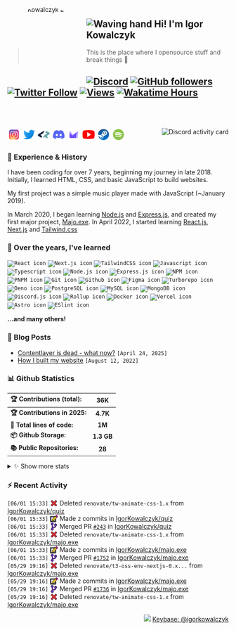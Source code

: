 <!-- ## Hi! I'm Igor Kowalczyk 🖐️ -->

<img width="170" height="170" align="left" style="float: left; margin: 0 10px 0 0; border-radius: 50%;" alt="Igor Kowalczyk avatar" src="https://github.com/IgorKowalczyk/igorkowalczyk/assets/49127376/e468b80c-5c77-4eb6-9d10-3718edf1bd9b">

## <img alt="Waving hand" width="26" height="26" src="https://raw.githubusercontent.com/igorkowalczyk/igorkowalczyk/master/src/images/wave.gif"> Hi! I'm Igor Kowalczyk

> This is the place where I opensource stuff and break things :rofl:<br>

## [![Discord](https://img.shields.io/discord/695282860399001640?color=333&label=Chat&logo=discord&logoColor=fff&style=flat-square)](https://igorkowalczyk.dev/discord) [![GitHub followers](https://img.shields.io/github/followers/igorkowalczyk?color=333&label=Follow&logo=github&logoColor=fff&style=flat-square)](https://github.com/IgorKowalczyk?tab=followers) [![Twitter Follow](https://img.shields.io/static/v1?message=Twitter&color=333&label=@majonezexe&logo=twitter&logoColor=fff&style=flat-square)](https://twitter.com/majonezexe) [![Views](https://views.igorkowalczyk.dev/api/badge/igorkowalczyk?style=flat&color=333&cache=none)](https://views.igorkowalczyk.dev) [![Wakatime Hours](https://wakatime.igorkowalczyk.dev/api/badge?style=flat-square&color=333)](https://igorkowalczyk.dev)<br><br><br>

<a href="https://github.com/IgorKowalczyk/discord-activity">
 <img alt="Discord activity card" src="https://activity.igorkowalczyk.dev/api/544164729354977282?idleMessage=Just%20chillin'%20at%20the%20moment&cache=none" align="right" />
</a>

<p align="left">
<code><a href="https://www.instagram.com/majonezexe/" target="_blank"><img src="https://github.com/igorkowalczyk/igorkowalczyk/blob/master/src/images/readme/svg/instagram.svg" alt="Instagram logo" width="30" height="30"/></a></code>
<code><a href="https://twitter.com/majonezexe" target="_blank"><img src="https://github.com/igorkowalczyk/igorkowalczyk/blob/master/src/images/readme/svg/twitter.svg" alt="Twitter logo" width="30" height="30"/></a></code>
<code><a href="https://profile.codersrank.io/user/igorkowalczyk/" target="_blank"><img src="https://github.com/igorkowalczyk/igorkowalczyk/blob/master/src/images/readme/png/codersrank.png" alt="Codersrank logo" width="30" height="30"/></a></code>
<code><a href="https://discord.com/users/544164729354977282" target="_blank"><img src="https://github.com/igorkowalczyk/igorkowalczyk/blob/master/src/images/readme/svg/discord.svg" alt="Discord logo" width="30" height="30"/></a></code>
<code><a href="mailto:majonezexe@protonmail.com" target="_blank"><img src="https://github.com/igorkowalczyk/igorkowalczyk/blob/master/src/images/readme/svg/protonmail.svg" alt="Email" width="30" height="30"/></a></code>
<code><a href="https://www.youtube.com/c/Majonezexe" target="_blank"><img src="https://github.com/igorkowalczyk/igorkowalczyk/blob/master/src/images/readme/svg/youtube.svg" alt="YouTube logo" width="30" height="30"/></a></code>
<code><a href="https://steamcommunity.com/id/m-exe/" target="_blank"><img src="https://github.com/igorkowalczyk/igorkowalczyk/blob/master/src/images/readme/svg/steam.svg" alt="Steam logo" width="30" height="30"/></a></code>
<code><a href="https://open.spotify.com/user/1w9osz9cvrop0cn3yd09di21x" target="_blank"><img src="https://github.com/igorkowalczyk/igorkowalczyk/blob/master/src/images/readme/svg/spotify.svg" alt="Spotify logo" width="30" height="30"/></a></code>
</p>

### 💪 Experience & History

I have been coding for over 7 years, beginning my journey in late 2018. Initially, I learned HTML, CSS, and basic JavaScript to build websites.

My first project was a simple music player made with JavaScript (~January 2019).

In March 2020, I began learning [Node.js](https://github.com/IgorKowalczyk?tab=repositories&q=&type=&language=javascript&sort=stargazers) and [Express.js](https://expressjs.com/), and created my first major project, [Majo.exe](https://github.com/igorkowalczyk/majo.exe). In April 2022, I started learning [React.js](https://reactjs.org/), [Next.js](https://nextjs.org/) and [Tailwind.css](https://tailwindcss.com/)

### 🧠 Over the years, I've learned

<!--START_SECTION:technologies-->
<code><img src="https://igorkowalczyk.dev/assets/tech/react.svg" alt="React icon" height="30" width="30" /></code>
<code><img src="https://igorkowalczyk.dev/assets/tech/next.svg" alt="Next.js icon" height="30" width="30" /></code>
<code><img src="https://igorkowalczyk.dev/assets/tech/tailwindcss.svg" alt="TailwindCSS icon" height="30" width="30" /></code>
<code><img src="https://igorkowalczyk.dev/assets/tech/javascript.svg" alt="Javascript icon" height="30" width="30" /></code>
<code><img src="https://igorkowalczyk.dev/assets/tech/typescript.svg" alt="Typescript icon" height="30" width="30" /></code>
<code><img src="https://igorkowalczyk.dev/assets/tech/nodejs.svg" alt="Node.js icon" height="30" width="30" /></code>
<code><img src="https://igorkowalczyk.dev/assets/tech/express.svg" alt="Express.js icon" height="30" width="30" /></code>
<code><img src="https://igorkowalczyk.dev/assets/tech/npm.svg" alt="NPM icon" height="30" width="30" /></code>
<code><img src="https://igorkowalczyk.dev/assets/tech/pnpm.svg" alt="PNPM icon" height="30" width="30" /></code>
<code><img src="https://igorkowalczyk.dev/assets/tech/git.svg" alt="Git icon" height="30" width="30" /></code>
<code><img src="https://igorkowalczyk.dev/assets/tech/github.svg" alt="Github icon" height="30" width="30" /></code>
<code><img src="https://igorkowalczyk.dev/assets/tech/figma.svg" alt="Figma icon" height="30" width="30" /></code>
<code><img src="https://igorkowalczyk.dev/assets/tech/turborepo.svg" alt="Turborepo icon" height="30" width="30" /></code>
<code><img src="https://igorkowalczyk.dev/assets/tech/deno.svg" alt="Deno icon" height="30" width="30" /></code>
<code><img src="https://igorkowalczyk.dev/assets/tech/postgresql.svg" alt="PostgreSQL icon" height="30" width="30" /></code>
<code><img src="https://igorkowalczyk.dev/assets/tech/mysql.svg" alt="MySQL icon" height="30" width="30" /></code>
<code><img src="https://igorkowalczyk.dev/assets/tech/mongodb.svg" alt="MongoDB icon" height="30" width="30" /></code>
<code><img src="https://igorkowalczyk.dev/assets/tech/discordjs.svg" alt="Discord.js icon" height="30" width="30" /></code>
<code><img src="https://igorkowalczyk.dev/assets/tech/rollup.svg" alt="Rollup icon" height="30" width="30" /></code>
<code><img src="https://igorkowalczyk.dev/assets/tech/docker.svg" alt="Docker icon" height="30" width="30" /></code>
<code><img src="https://igorkowalczyk.dev/assets/tech/vercel.svg" alt="Vercel icon" height="30" width="30" /></code>
<code><img src="https://igorkowalczyk.dev/assets/tech/astro.svg" alt="Astro icon" height="30" width="30" /></code>
<code><img src="https://igorkowalczyk.dev/assets/tech/eslint.svg" alt="ESlint icon" height="30" width="30" /></code>
<!-- List last updated on Tue Jun 03 2025 06:43:01 GMT+0000 (Coordinated Universal Time) -->
<!--END_SECTION:technologies-->

**...and many others!**

### 📕 Blog Posts

<!-- START_SECTION:feed -->
- [Contentlayer is dead - what now?](https://igorkowalczyk.dev/blog/contentlayer-is-dead) `[April 24, 2025]`
- [How I built my website](https://igorkowalczyk.dev/blog/how-i-built-my-website) `[August 12, 2022]`
<!-- Posts last updated on Tue Jun 03 2025 06:43:01 GMT+0000 (Coordinated Universal Time) -->
<!-- END_SECTION:feed -->

### 📊 Github Statistics

<!--START_SECTION:wakatime-->
| 🏆 Contributions (total):     |     36K    |
| :---------------------------- | :--------: |
| **🏆 Contributions in 2025:** |  **4.7K**  |
| **📝 Total lines of code:**   |   **1M**   |
| **📦 Github Storage:**        | **1.3 GB** |
| **📚 Public Repositories:**   |   **28**   |

<details><summary>✨ Show more stats</summary>

#### 📅 I work mostly during the night

```text
🌞 Morning   594 commits   [███████░░░░░░░░░░░░░░░░░░]   28.95%
🌆 Daytime   903 commits   [███████████░░░░░░░░░░░░░░]   44.01%
🌃 Evening   528 commits   [██████░░░░░░░░░░░░░░░░░░░]   25.73%
🌙 Night     27 commits    [░░░░░░░░░░░░░░░░░░░░░░░░░]   1.32%
```

#### 📅 I'm most productive on Tuesday

```text
Sunday      226 commits   [██░░░░░░░░░░░░░░░░░░░░░░░]   11.01%
Monday      281 commits   [███░░░░░░░░░░░░░░░░░░░░░░]   13.69%
Tuesday     365 commits   [████░░░░░░░░░░░░░░░░░░░░░]   17.79%
Wednesday   274 commits   [███░░░░░░░░░░░░░░░░░░░░░░]   13.35%
Thursday    284 commits   [███░░░░░░░░░░░░░░░░░░░░░░]   13.84%
Friday      288 commits   [███░░░░░░░░░░░░░░░░░░░░░░]   14.04%
Saturday    334 commits   [████░░░░░░░░░░░░░░░░░░░░░]   16.28%
```

#### 📊 Weekly work stats (last 7 days)

```text
💬 Programming Languages:
TypeScript   [7 hrs 51 mins]   [██████████████░░░░░░░░░░░]   59.69%
Docker       [2 hrs 15 mins]   [████░░░░░░░░░░░░░░░░░░░░░]   17.13%
Go           [1 hr 56 mins]    [███░░░░░░░░░░░░░░░░░░░░░░]   14.78%
PHP          [29 mins]         [░░░░░░░░░░░░░░░░░░░░░░░░░]   3.70%
Bash         [13 mins]         [░░░░░░░░░░░░░░░░░░░░░░░░░]   1.76%
Other        [0h 23m]          [░░░░░░░░░░░░░░░░░░░░░░░░░]   2.93%

💻 Operating Systems:
Linux        [13 hrs 9 mins]  [█████████████████████████]   100.00%
```

</details>
<!-- Wakatime last updated on Tue Jun 03 2025 06:43:22 GMT+0000 (Coordinated Universal Time) -->
<!--END_SECTION:wakatime-->

### :zap: Recent Activity

<!--START_SECTION:activity-->
`[06/01 15:33]` <a href="https://github.com/igorkowalczyk" title="❌"><img alt="❌" src="https://github.com/igorkowalczyk/igorkowalczyk/raw/master/src/images/icons/delete.png" align="top" height="18"></a> Deleted `renovate/tw-animate-css-1.x` from [IgorKowalczyk/quiz](https://github.com/IgorKowalczyk/quiz)<br/>`[06/01 15:33]` <a href="https://github.com/igorkowalczyk" title="📝"><img alt="📝" src="https://github.com/igorkowalczyk/igorkowalczyk/raw/master/src/images/icons/commit.png" align="top" height="18"></a> Made `2` commits in [IgorKowalczyk/quiz](https://github.com/IgorKowalczyk/quiz)<br/>`[06/01 15:33]` <a href="https://github.com/igorkowalczyk" title="🎉"><img alt="🎉" src="https://github.com/igorkowalczyk/igorkowalczyk/raw/master/src/images/icons/merge.png" align="top" height="18"></a> Merged PR [`#243`](https://github.com/IgorKowalczyk/quiz/pull/243 'Update dependency tw-animate-css to v1.3.3') in [IgorKowalczyk/quiz](https://github.com/IgorKowalczyk/quiz)<br/>`[06/01 15:33]` <a href="https://github.com/igorkowalczyk" title="❌"><img alt="❌" src="https://github.com/igorkowalczyk/igorkowalczyk/raw/master/src/images/icons/delete.png" align="top" height="18"></a> Deleted `renovate/tw-animate-css-1.x` from [IgorKowalczyk/majo.exe](https://github.com/IgorKowalczyk/majo.exe)<br/>`[06/01 15:33]` <a href="https://github.com/igorkowalczyk" title="📝"><img alt="📝" src="https://github.com/igorkowalczyk/igorkowalczyk/raw/master/src/images/icons/commit.png" align="top" height="18"></a> Made `2` commits in [IgorKowalczyk/majo.exe](https://github.com/IgorKowalczyk/majo.exe)<br/>`[06/01 15:33]` <a href="https://github.com/igorkowalczyk" title="🎉"><img alt="🎉" src="https://github.com/igorkowalczyk/igorkowalczyk/raw/master/src/images/icons/merge.png" align="top" height="18"></a> Merged PR [`#1752`](https://github.com/IgorKowalczyk/majo.exe/pull/1752 'fix(deps): update dependency tw-animate-css to v1.3.3') in [IgorKowalczyk/majo.exe](https://github.com/IgorKowalczyk/majo.exe)<br/>`[05/29 19:16]` <a href="https://github.com/igorkowalczyk" title="❌"><img alt="❌" src="https://github.com/igorkowalczyk/igorkowalczyk/raw/master/src/images/icons/delete.png" align="top" height="18"></a> Deleted `renovate/t3-oss-env-nextjs-0.x...` from [IgorKowalczyk/majo.exe](https://github.com/IgorKowalczyk/majo.exe)<br/>`[05/29 19:16]` <a href="https://github.com/igorkowalczyk" title="📝"><img alt="📝" src="https://github.com/igorkowalczyk/igorkowalczyk/raw/master/src/images/icons/commit.png" align="top" height="18"></a> Made `2` commits in [IgorKowalczyk/majo.exe](https://github.com/IgorKowalczyk/majo.exe)<br/>`[05/29 19:16]` <a href="https://github.com/igorkowalczyk" title="🎉"><img alt="🎉" src="https://github.com/igorkowalczyk/igorkowalczyk/raw/master/src/images/icons/merge.png" align="top" height="18"></a> Merged PR [`#1736`](https://github.com/IgorKowalczyk/majo.exe/pull/1736 'fix(deps): update dependency @t3-oss/env-nextjs to v0.13.6') in [IgorKowalczyk/majo.exe](https://github.com/IgorKowalczyk/majo.exe)<br/>`[05/29 19:16]` <a href="https://github.com/igorkowalczyk" title="❌"><img alt="❌" src="https://github.com/igorkowalczyk/igorkowalczyk/raw/master/src/images/icons/delete.png" align="top" height="18"></a> Deleted `renovate/tw-animate-css-1.x` from [IgorKowalczyk/majo.exe](https://github.com/IgorKowalczyk/majo.exe)
<!-- Activity last updated on Tue Jun 03 2025 06:43:02 GMT+0000 (Coordinated Universal Time) -->
<!--END_SECTION:activity-->

<p align="right"><img src="https://keybase.io/images/icons/icon-keybase-logo-48@2x.png" width="18px"/> <a href="https://keybase.io/igorkowalczyk">Keybase: @igorkowalczyk</a></p>
